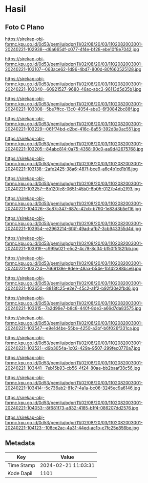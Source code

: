 # Hasil

## Foto C Plano

https://sirekap-obj-formc.kpu.go.id/0d53/pemilu/pdpr/11/02/08/20/03/1102082003001-20240221-102938--d6a665df-c077-4f4e-bf28-ebe10f8e7042.jpg

https://sirekap-obj-formc.kpu.go.id/0d53/pemilu/pdpr/11/02/08/20/03/1102082003001-20240221-103107--063ace62-1d96-4bd7-800d-80f660525128.jpg

https://sirekap-obj-formc.kpu.go.id/0d53/pemilu/pdpr/11/02/08/20/03/1102082003001-20240221-103040--60921527-9680-46ac-abc3-96113d5d35b1.jpg

https://sirekap-obj-formc.kpu.go.id/0d53/pemilu/pdpr/11/02/08/20/03/1102082003001-20240221-103008--5be7ffcc-13c0-4054-abe3-6f30842bc88f.jpg

https://sirekap-obj-formc.kpu.go.id/0d53/pemilu/pdpr/11/02/08/20/03/1102082003001-20240221-103229--061f74bd-d2bd-416c-8a55-392d3a0ac551.jpg

https://sirekap-obj-formc.kpu.go.id/0d53/pemilu/pdpr/11/02/08/20/03/1102082003001-20240221-103205--84abc814-0a75-4358-90c0-aa9d42675768.jpg

https://sirekap-obj-formc.kpu.go.id/0d53/pemilu/pdpr/11/02/08/20/03/1102082003001-20240221-103138--2afe2425-38a6-487f-bce9-a6c4b1cd1b16.jpg

https://sirekap-obj-formc.kpu.go.id/0d53/pemilu/pdpr/11/02/08/20/03/1102082003001-20240221-103257--8b120fe8-0651-45b0-8b05-0127c4db2f93.jpg

https://sirekap-obj-formc.kpu.go.id/0d53/pemilu/pdpr/11/02/08/20/03/1102082003001-20240221-104026--3c87c347-687c-42cb-b790-1e83d3b5ef16.jpg

https://sirekap-obj-formc.kpu.go.id/0d53/pemilu/pdpr/11/02/08/20/03/1102082003001-20240221-103954--e2963214-6f4f-49ad-afb7-3cb943355d4d.jpg

https://sirekap-obj-formc.kpu.go.id/0d53/pemilu/pdpr/11/02/08/20/03/1102082003001-20240221-103919--c999a021-e5c2-4c78-8c34-b150f5f82fbb.jpg

https://sirekap-obj-formc.kpu.go.id/0d53/pemilu/pdpr/11/02/08/20/03/1102082003001-20240221-103724--7669139e-8dee-48aa-b54e-1b142388bce6.jpg

https://sirekap-obj-formc.kpu.go.id/0d53/pemilu/pdpr/11/02/08/20/03/1102082003001-20240221-103650--8818fc25-e2e7-45c2-a1f2-b92f30e2fbd6.jpg

https://sirekap-obj-formc.kpu.go.id/0d53/pemilu/pdpr/11/02/08/20/03/1102082003001-20240221-103615--7a2d99e7-b8c8-440f-8de3-a66d7da83575.jpg

https://sirekap-obj-formc.kpu.go.id/0d53/pemilu/pdpr/11/02/08/20/03/1102082003001-20240221-103547--e9e1d4be-55be-4250-a3bf-b6f026f331ca.jpg

https://sirekap-obj-formc.kpu.go.id/0d53/pemilu/pdpr/11/02/08/20/03/1102082003001-20240221-103521--d9b3054a-1c02-429a-9507-299fec0770a7.jpg

https://sirekap-obj-formc.kpu.go.id/0d53/pemilu/pdpr/11/02/08/20/03/1102082003001-20240221-103441--7eb15b93-cb56-4f24-80ae-bb2baaf38c56.jpg

https://sirekap-obj-formc.kpu.go.id/0d53/pemilu/pdpr/11/02/08/20/03/1102082003001-20240221-103414--5c736ab2-81c7-4a1a-bc06-3245ec9a6146.jpg

https://sirekap-obj-formc.kpu.go.id/0d53/pemilu/pdpr/11/02/08/20/03/1102082003001-20240221-104053--8f681f73-a832-4185-b1f4-086207dd2576.jpg

https://sirekap-obj-formc.kpu.go.id/0d53/pemilu/pdpr/11/02/08/20/03/1102082003001-20240221-104123--108ce2ac-4a31-44ed-ac1b-c7fc25e856be.jpg


## Metadata

| Key        | Value               |
| ---------- | ------------------- |
| Time Stamp | 2024-02-21 11:03:31 |
| Kode Dapil | 1101                |



